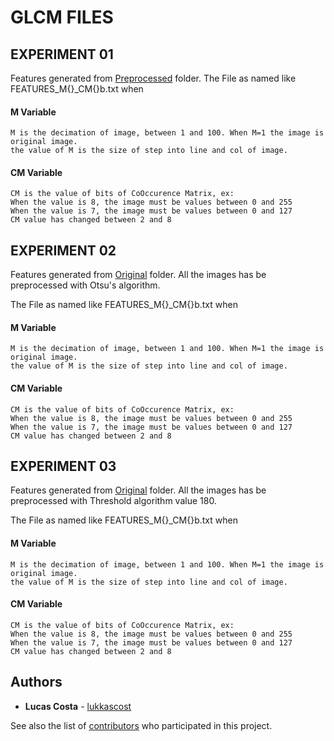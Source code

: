 # GLCM FILES

## EXPERIMENT 01

Features generated from  [Preprocessed](https://github.com/lukkascost/database-Crosswalk/tree/master/Preprocessed)  folder.
The File as named like FEATURES_M{}_CM{}b.txt when
#### M Variable

    M is the decimation of image, between 1 and 100. When M=1 the image is original image.
    the value of M is the size of step into line and col of image.

#### CM Variable

    CM is the value of bits of CoOccurence Matrix, ex:
    When the value is 8, the image must be values between 0 and 255
    When the value is 7, the image must be values between 0 and 127
    CM value has changed between 2 and 8

## EXPERIMENT 02

Features generated from  [Original](https://github.com/lukkascost/database-Crosswalk/tree/master/Original)  folder. 
All the images has be preprocessed with Otsu's algorithm.

The File as named like FEATURES_M{}_CM{}b.txt when
#### M Variable

    M is the decimation of image, between 1 and 100. When M=1 the image is original image.
    the value of M is the size of step into line and col of image.

#### CM Variable

    CM is the value of bits of CoOccurence Matrix, ex:
    When the value is 8, the image must be values between 0 and 255
    When the value is 7, the image must be values between 0 and 127
    CM value has changed between 2 and 8


## EXPERIMENT 03

Features generated from  [Original](https://github.com/lukkascost/database-Crosswalk/tree/master/Original)  folder. 
All the images has be preprocessed with Threshold algorithm value 180.

The File as named like FEATURES_M{}_CM{}b.txt when
#### M Variable

    M is the decimation of image, between 1 and 100. When M=1 the image is original image.
    the value of M is the size of step into line and col of image.

#### CM Variable

    CM is the value of bits of CoOccurence Matrix, ex:
    When the value is 8, the image must be values between 0 and 255
    When the value is 7, the image must be values between 0 and 127
    CM value has changed between 2 and 8


## Authors

* **Lucas Costa** - [lukkascost](https://github.com/lukkascost)

See also the list of [contributors](https://github.com/lukkascost/py_Crosswalk/contributors) who participated in this project.
